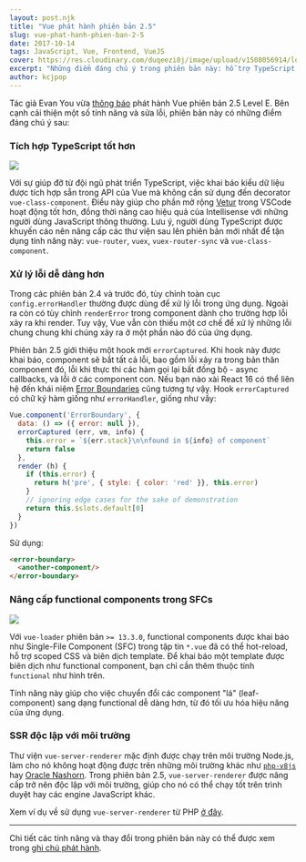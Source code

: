 ```yaml
---
layout: post.njk
title: "Vue phát hành phiên bản 2.5"
slug: vue-phat-hanh-phien-ban-2-5
date: 2017-10-14
tags: JavaScript, Vue, Frontend, VueJS
cover: https://res.cloudinary.com/duqeezi8j/image/upload/v1508056914/logo_g912fb.png
excerpt: "Những điểm đáng chú ý trong phiên bản này: hỗ trợ TypeScript tốt hơn, cải thiện tính năng bắt lỗi, nâng cao hỗ trợ cho functional componets trong các SFCs và hệ thống render phía server (SSR) trở nên độc lập với môi trường."
author: kcjpop
---
```

Tác giả Evan You vừa [thông báo](https://medium.com/the-vue-point/vue-2-5-released-14bd65bf030b) phát hành Vue phiên bản 2.5 Level E. Bên cạnh cải thiện một số tính năng và sửa lỗi, phiên bản này có những điểm đáng chú ý sau:

### Tích hợp TypeScript tốt hơn

![](https://res.cloudinary.com/duqeezi8j/image/upload/v1508054254/1_vB-z-t961mJnd4a6re02Iw_c9lbd9.png)

Với sự giúp đỡ từ đội ngũ phát triển TypeScript, việc khai báo kiểu dữ liệu được tích hợp sẵn trong API của Vue mà không cần sử dụng đến decorator `vue-class-component`. Điều này giúp cho phần mở rộng [Vetur](https://marketplace.visualstudio.com/items?itemName=octref.vetur) trong VSCode hoạt động tốt hơn, đồng thời nâng cao hiệu quả của Intellisense với những người dùng JavaScript thông thường. Lưu ý, người dùng TypeScript được khuyến cáo nên nâng cấp các thư viện sau lên phiên bản mới nhất để tận dụng tính năng này: `vue-router`, `vuex`, `vuex-router-sync` và `vue-class-component`.

### Xử lý lỗi dễ dàng hơn

Trong các phiên bản 2.4 và trước đó, tùy chỉnh toàn cục `config.errorHandler` thường được dùng để xử lý lỗi trong ứng dụng. Ngoài ra còn có tùy chỉnh `renderError` trong component dành cho trường hợp lỗi xảy ra khi render. Tuy vậy, Vue vẫn còn thiếu một cơ chế để xử lý những lỗi chung chung khi chúng xảy ra ở một phần nào đó của ứng dụng.

Phiên bản 2.5 giới thiệu một hook mới `errorCaptured`. Khi hook này được khai báo, component sẽ bắt tất cả lỗi, bao gồm lỗi xảy ra trong bản thân component đó, lỗi khi thực thi các hàm gọi lại bất đồng bộ - async callbacks, và lỗi ở các component con. Nếu bạn nào xài React 16 có thể liên hệ đến khái niệm [Error Boundaries](https://reactjs.org/blog/2017/07/26/error-handling-in-react-16.html#introducing-error-boundaries) cũng tương tự vậy. Hook `errorCaptured` có chữ ký hàm giống như `errorHandler`, giống như vầy:

```javascript
Vue.component('ErrorBoundary', {
  data: () => ({ error: null }),
  errorCaptured (err, vm, info) {
    this.error = `${err.stack}\n\nfound in ${info} of component`
    return false
  },
  render (h) {
    if (this.error) {
      return h('pre', { style: { color: 'red' }}, this.error)
    }
    // ignoring edge cases for the sake of demonstration
    return this.$slots.default[0]
  }
})
```

Sử dụng:

```html
<error-boundary>
  <another-component/>
</error-boundary>
```

### Nâng cấp functional components trong SFCs

![](https://res.cloudinary.com/duqeezi8j/image/upload/v1508055411/1_jg9qGPkPadGBEa-KUPrMpA_lyz7c6.png)

Với `vue-loader` phiên bản `>= 13.3.0`, functional components được khai báo như Single-File Component (SFC) trong tập tin `*.vue` đã có thể hot-reload, hỗ trợ scoped CSS và biên dịch template. Để khai báo một template được biên dịch như functional component, bạn chỉ cần thêm thuộc tính `functional` như hình trên.

Tính năng này giúp cho việc chuyển đổi các component "lá" (leaf-component) sang dạng functional dễ dàng hơn, từ đó tối ưu hóa hiệu năng của ứng dụng.


### SSR độc lập với môi trường

Thư viện `vue-server-renderer` mặc định được chạy trên môi trường Node.js, làm cho nó không hoạt động được trên những môi trường khác như [`php-v8js`](https://github.com/phpv8/v8js) hay [Oracle Nashorn](http://www.oracle.com/technetwork/articles/java/jf14-nashorn-2126515.html). Trong phiên bản 2.5, `vue-server-renderer` được nâng cấp trở nên độc lập với môi trường, giúp cho nó có thể chạy tốt trên trình duyệt hay các engine JavaScript khác.

Xem ví dụ về sử dụng `vue-server-renderer` từ PHP [ở đây](https://gist.github.com/yyx990803/9bdff05e5468a60ced06c29c39114c6b#environment-agnostic-ssr).

<hr/>

Chi tiết các tính năng và thay đổi trong phiên bản này có thể được xem trong [ghi chú phát hành](https://github.com/vuejs/vue/releases/tag/v2.5.0).
